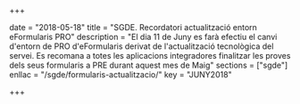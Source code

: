 +++

date = "2018-05-18"
title = "SGDE. Recordatori actualització entorn eFormularis PRO"
description = "El dia 11 de Juny es farà efectiu el canvi d'entorn de PRO d'eFormularis derivat de l'actualització tecnològica del servei. Es recomana a totes les aplicacions integradores finalitzar les proves dels seus formularis a PRE durant aquest mes de Maig"
sections    = ["sgde"]
enllac = "/sgde/formularis-actualitzacio/"
key = "JUNY2018"

+++
